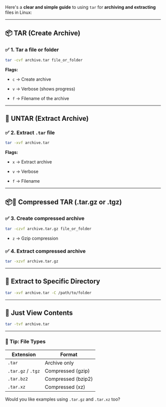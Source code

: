 
Here's a **clear and simple guide** to using `tar` for **archiving and extracting** files in Linux:

---

## 📦 TAR (Create Archive)

### ✅ 1. **Tar a file or folder**

```bash
tar -cvf archive.tar file_or_folder
```

**Flags:**

- `c` → Create archive
    
- `v` → Verbose (shows progress)
    
- `f` → Filename of the archive
    

---

## 📂 UNTAR (Extract Archive)

### ✅ 2. **Extract `.tar` file**

```bash
tar -xvf archive.tar
```

**Flags:**

- `x` → Extract archive
    
- `v` → Verbose
    
- `f` → Filename
    

---

## 📦🔧 Compressed TAR (.tar.gz or .tgz)

### ✅ 3. **Create compressed archive**

```bash
tar -czvf archive.tar.gz file_or_folder
```

- `z` → Gzip compression
    

### ✅ 4. **Extract compressed archive**

```bash
tar -xzvf archive.tar.gz
```

---

## 📂 Extract to Specific Directory

```bash
tar -xvf archive.tar -C /path/to/folder
```

---

## 🧪 Just View Contents

```bash
tar -tvf archive.tar
```

---

### 🧠 Tip: File Types

|Extension|Format|
|---|---|
|`.tar`|Archive only|
|`.tar.gz` / `.tgz`|Compressed (gzip)|
|`.tar.bz2`|Compressed (bzip2)|
|`.tar.xz`|Compressed (xz)|

Would you like examples using `.tar.gz` and `.tar.xz` too?